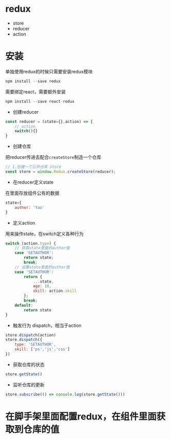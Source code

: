 # redux

- store
- reducer
- action


# 安装

单独使用redux的时候只需要安装redux模块
```js
npm install --save redux
```
需要绑定react，需要额外安装
```js
npm install --save react-redux
```
- 创建reducer
```js
const reducer = (state={},action) => {
    // action
    switch(){}
}
```

- 创建仓库

把reducer传进去配合`createStore`制造一个仓库
```js
// 1.创建一个公共仓库 store
const store = window.Redux.createStore(reducer);
```

- 在reducer定义state

在里面存放组件公有的数据
```js
state={
    author: 'Yao'
}
```

- 定义action

用来操作state，在switch定义各种行为
```js
switch (action.type) {
    // 获取state里面的author值
    case 'GETAUTHOR':
        return state;
        break;
    // 设置state里面的author值
    case 'SETAUTHOR':
        return {
            ...state,
            age: 18,
            skill: action.skill
        };
        break;
    default:
        return state
}
```

- 触发行为 dispatch，相当于action

```js
store.dispatch(action)
store.dispatch({
    type: 'SETAUTHOR',
    skill: ['ps','js','css']
})
```

- 获取仓库的状态

```js
store.getState()
```

- 监听仓库的更新

```js
store.subscribe(() => console.log(store.getState()))
```


# 在脚手架里面配置redux，在组件里面获取到仓库的值